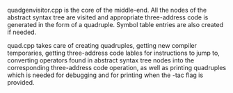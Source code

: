 quadgenvisitor.cpp is the core of the middle-end. All the nodes of the abstract syntax tree are visited and appropriate three-address code is generated in the form of a quadruple. Symbol table entries are also created if needed.

quad.cpp takes care of creating quadruples, getting new compiler temporaries, getting three-address code lables for instructions to jump to, converting operators found in abstract syntax tree nodes into the corresponding three-address code operation, as well as printing quadruples which is needed for debugging and for printing when the -tac flag is provided.
